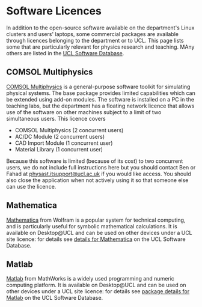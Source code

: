 # Software Licences

In addition to the open-source software available on the department's Linux clusters and users' laptops, some commercial packages are available through licences belonging to the department or to UCL. This page lists some that are particularly relevant for physics research and teaching. MAny others are listed in the [UCL Software Database](https://swdb.ucl.ac.uk/).

## COMSOL Multiphysics

[COMSOL Multiphysics](https://www.comsol.com/) is a general-purpose software toolkit for simulating physical systems. The base package provides limited capabilities which can be extended using add-on modules. The software is installed on a PC in the teaching labs, but the department has a floating network licence that allows use of the software on other machines subject to a limit of two simultaneous users. This licence covers

- COMSOL Multiphysics (2 concurrent users)
- AC/DC Module (2 concurrent users)
- CAD Import Module (1 concurrent user)
- Material Library (1 concurrent user)

Because this software is limited (because of its cost) to two concurrent users, we do not include full instructions here but you should contact Ben or Fahad at [physast.itsupport@ucl.ac.uk](mailto:physast.itsupport@ucl.ac.uk) if you would like access. You should also close the application when not actively using it so that someone else can use the licence.

## Mathematica

[Mathematica](https://www.wolfram.com/mathematica/) from Wolfram is a popular system for technical computing, and is particularly useful for symbolic mathematical calculations. It is available on Desktop@UCL and can be used on other devices under a UCL site licence: for details see [details for Mathematica](https://swdb.ucl.ac.uk/package/view/id/230) on the UCL Software Database.

## Matlab

[Matlab](https://www.mathworks.com/products/matlab.html) from MathWorks is a widely used programming and numeric computing platform. It is available on Desktop@UCL and can be used on other devices under a UCL site licence: for details see [package details for Matlab](https://swdb.ucl.ac.uk/package/view/id/2) on the UCL Software Database.

